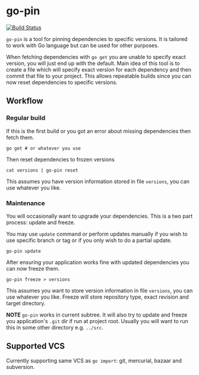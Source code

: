 # go-pin
[![Build Status](https://travis-ci.org/koofr/go-pin.svg?branch=master)](https://travis-ci.org/koofr/go-pin)

`go-pin` is a tool for pinning dependencies to specific versions. It is tailored to work with Go language but can be used for other purposes.

When fetching dependencies with `go get` you are unable to specify exact version, you will just end up with the default. Main idea of this tool is to create a file which will specify exact version for each dependency and then commit that file to your project. This allows repeatable builds since you can now reset dependencies to specific versions.

## Workflow

### Regular build
If this is the first build or you got an error about missing dependencies then fetch them.

    go get # or whatever you use

Then reset dependencies to frozen versions

    cat versions | go-pin reset

This assumes you have version information stored in file `versions`, you can use whatever you like.

### Maintenance
You will occasionally want to upgrade your dependencies. This is a two part process: update and freeze. 

You may use `update` command or perform updates manually if you wish to use specific branch or tag or if you only wish to do a partial update.

    go-pin update

After ensuring your application works fine with updated dependencies you can now freeze them.

    go-pin freeze > versions

This assumes you want to store version information in file `versions`, you can use whatever you like. Freeze will store repository type, exact revision and target directory.

**NOTE** `go-pin` works in current subtree. It will also try to update and freeze you application's `.git` dir if run at project root. Usually you will want to run this in some other directory e.g. `../src`.

## Supported VCS

Currently supporting same VCS as `go import`: git, mercurial, bazaar and subversion.


